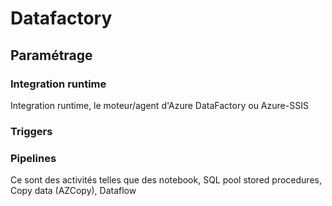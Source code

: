 # Datafactory

## Paramétrage

### Integration runtime

Integration runtime, le moteur/agent d'Azure DataFactory ou Azure-SSIS

### Triggers

### Pipelines

Ce sont des activités telles que des notebook, SQL pool stored procedures, Copy data (AZCopy), Dataflow
